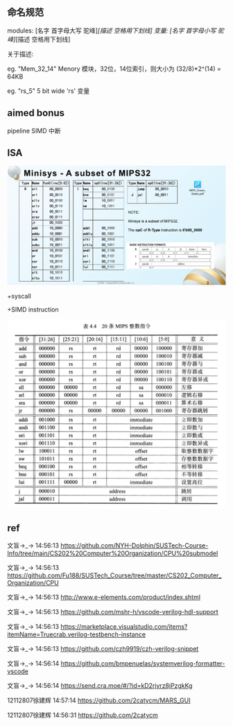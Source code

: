 
## 命名规范
modules: [名字 首字母大写 驼峰]_[描述 空格用下划线]
变量: [名字 首字母小写 驼峰]_[描述 空格用下划线]

关于描述: 

eg. "Mem_32_14" Menory 模块，32位，14位索引，则大小为 (32/8)*2^(14) = 64KB 

eg. "rs_5" 5 bit wide 'rs' 变量

## aimed bonus
pipeline SIMD 中断

## ISA
![](img/README/image.png)

+syscall

+SIMD instruction

![](img/README/basicOps.png)

## ref

文盲→_→ 14:56:13
https://github.com/NYH-Dolphin/SUSTech-Course-Info/tree/main/CS202%20Computer%20Organization/CPU%20submodel

文盲→_→ 14:56:13
https://github.com/Fu188/SUSTech_Course/tree/master/CS202_Computer_Organization/CPU

文盲→_→ 14:56:13
http://www.e-elements.com/product/index.shtml

文盲→_→ 14:56:13
https://github.com/mshr-h/vscode-verilog-hdl-support

文盲→_→ 14:56:13
https://marketplace.visualstudio.com/items?itemName=Truecrab.verilog-testbench-instance

文盲→_→ 14:56:13
https://github.com/czh9919/czh-verilog-snippet

文盲→_→ 14:56:14
https://github.com/bmpenuelas/systemverilog-formatter-vscode

文盲→_→ 14:56:14
https://send.cra.moe/#/?id=kD2rjvrz8jPzgkKg

12112807徐建辉 14:57:14
https://github.com/2catycm/MARS_GUI

12112807徐建辉 14:56:31
https://github.com/2catycm





